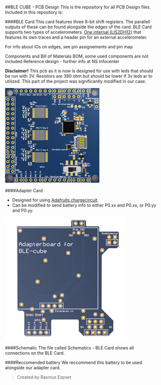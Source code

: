 ##BLE CUBE - PCB Design
This is the repository for all PCB Design files. Included in this repository is:

####BLE Card
This card features three 8-bit shift registers. The parallell outputs of these can be found alongside the edges of the card.
BLE Card supports two types of accelerometers. [One internal (LIS2DH12)](http://www.st.com/content/ccc/resource/technical/document/datasheet/12/c0/5c/36/b9/58/46/f2/DM00091513.pdf/files/DM00091513.pdf/jcr:content/translations/en.DM00091513.pdf) that features its own traces and a header pin for an external accelerometer.

For info about IOs on edges, see pin assignements and pin map

Components and Bill of Materials BOM, some used components are not included
Reference design - further info at NS infocenter

**Disclaimer!** This pcb as it is now is designed for use with leds that should be run with 3V. Resistors are 390 ohm but should be lower if 3v leds ar to utilized. This part of the project was significantly modified in our case.

![BLE Card](https://raw.githubusercontent.com/blecube/PCB-Design/master/images/PCB%20Design%20-%20BLE%20Card%20-%203D%20-%20small.png)


####Adapter Card
* Designed for using [Adafruits chargecircuit](https://www.adafruit.com/product/259).
* Can be modified to send battery info to either P0.xx and P0.xx, or P0.yy and P0.yy.


![BLE Card](https://raw.githubusercontent.com/blecube/PCB-Design/master/images/PCB%20Design%20-%20Adapter%20Card%20-%20Small.png)


####Schematic
The file called Schematics - BLE Card shows all connections on the BLE Card.


####Reccomended battery
We reccommend this battery to be used alongside our adapter card.




> Created by Rasmus Espset